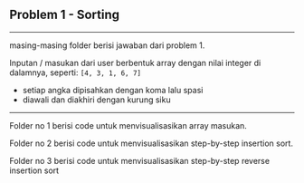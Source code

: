 ## **Problem 1 - Sorting**

---

masing-masing folder berisi jawaban dari problem 1.

Inputan / masukan dari user berbentuk array dengan nilai integer di dalamnya, seperti:
`[4, 3, 1, 6, 7]`

- setiap angka dipisahkan dengan koma lalu spasi
- diawali dan diakhiri dengan kurung siku

---

Folder no 1 berisi code untuk menvisualisasikan array masukan.

Folder no 2 berisi code untuk menvisualisasikan step-by-step insertion sort.

Folder no 3 berisi code untuk menvisualisasikan step-by-step reverse insertion sort
